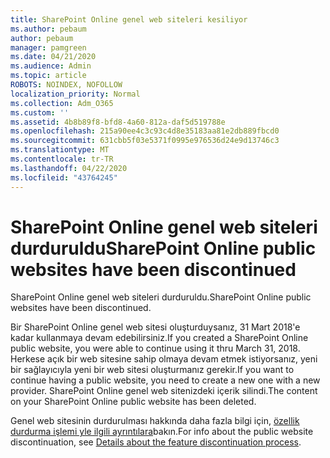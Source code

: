 ```yaml
---
title: SharePoint Online genel web siteleri kesiliyor
ms.author: pebaum
author: pebaum
manager: pamgreen
ms.date: 04/21/2020
ms.audience: Admin
ms.topic: article
ROBOTS: NOINDEX, NOFOLLOW
localization_priority: Normal
ms.collection: Adm_O365
ms.custom: ''
ms.assetid: 4b8b89f8-bfd8-4a60-812a-daf5d519788e
ms.openlocfilehash: 215a90ee4c3c93c4d8e35183aa81e2db889fbcd0
ms.sourcegitcommit: 631cbb5f03e5371f0995e976536d24e9d13746c3
ms.translationtype: MT
ms.contentlocale: tr-TR
ms.lasthandoff: 04/22/2020
ms.locfileid: "43764245"
---
```

# <a name="sharepoint-online-public-websites-have-been-discontinued"></a><span data-ttu-id="6612e-102">SharePoint Online genel web siteleri durduruldu</span><span class="sxs-lookup"><span data-stu-id="6612e-102">SharePoint Online public websites have been discontinued</span></span>

<span data-ttu-id="6612e-103">SharePoint Online genel web siteleri durduruldu.</span><span class="sxs-lookup"><span data-stu-id="6612e-103">SharePoint Online public websites have been discontinued.</span></span>

<span data-ttu-id="6612e-104">Bir SharePoint Online genel web sitesi oluşturduysanız, 31 Mart 2018'e kadar kullanmaya devam edebilirsiniz.</span><span class="sxs-lookup"><span data-stu-id="6612e-104">If you created a SharePoint Online public website, you were able to continue using it thru March 31, 2018.</span></span> <span data-ttu-id="6612e-105">Herkese açık bir web sitesine sahip olmaya devam etmek istiyorsanız, yeni bir sağlayıcıyla yeni bir web sitesi oluşturmanız gerekir.</span><span class="sxs-lookup"><span data-stu-id="6612e-105">If you want to continue having a public website, you need to create a new one with a new provider.</span></span> <span data-ttu-id="6612e-106">SharePoint Online genel web sitenizdeki içerik silindi.</span><span class="sxs-lookup"><span data-stu-id="6612e-106">The content on your SharePoint Online public website has been deleted.</span></span>

<span data-ttu-id="6612e-107">Genel web sitesinin durdurulması hakkında daha fazla bilgi için, [özellik durdurma işlemi yle ilgili ayrıntılara](https://go.microsoft.com/fwlink/?linkid=866980)bakın.</span><span class="sxs-lookup"><span data-stu-id="6612e-107">For info about the public website discontinuation, see [Details about the feature discontinuation process](https://go.microsoft.com/fwlink/?linkid=866980).</span></span>

